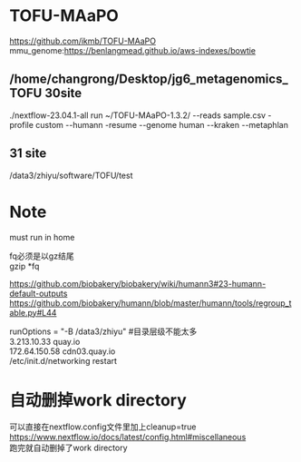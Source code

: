# TOFU-MAaPO

https://github.com/ikmb/TOFU-MAaPO  
mmu_genome:https://benlangmead.github.io/aws-indexes/bowtie  
## /home/changrong/Desktop/jg6_metagenomics_TOFU 30site  
./nextflow-23.04.1-all run ~/TOFU-MAaPO-1.3.2/ --reads sample.csv -profile custom --humann -resume  --genome human --kraken --metaphlan
## 31 site
/data3/zhiyu/software/TOFU/test  

# Note
must run in home  

fq必须是以gz结尾  
gzip *fq

https://github.com/biobakery/biobakery/wiki/humann3#23-humann-default-outputs  
https://github.com/biobakery/humann/blob/master/humann/tools/regroup_table.py#L44    


runOptions = "-B /data3/zhiyu"  #目录层级不能太多  
3.213.10.33 quay.io  
172.64.150.58 cdn03.quay.io  
/etc/init.d/networking restart  



# 自动删掉work directory
可以直接在nextflow.config文件里加上cleanup=true  
https://www.nextflow.io/docs/latest/config.html#miscellaneous  
跑完就自动删掉了work directory  

